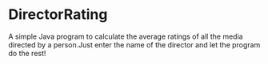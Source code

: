 # DirectorRating
A simple Java program to calculate the average ratings of all the media directed by a person.Just enter the name of the director and let the program do the rest!
